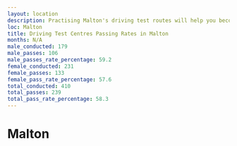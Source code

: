 ```yaml
---
layout: location
description: Practising Malton's driving test routes will help you become more confident in your gear-changing abilities.
loc: Malton
title: Driving Test Centres Passing Rates in Malton
months: N/A
male_conducted: 179
male_passes: 106
male_passes_rate_percentage: 59.2
female_conducted: 231
female_passes: 133
female_pass_rate_percentage: 57.6
total_conducted: 410
total_passes: 239
total_pass_rate_percentage: 58.3
---
```


# Malton
